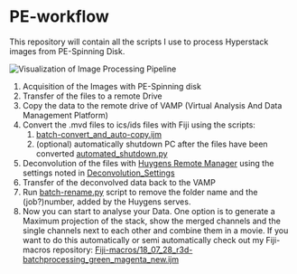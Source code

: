 # PE-workflow
This repository will contain all the scripts I use to process Hyperstack images
from PE-Spinning Disk.

![Visualization of Image Processing Pipeline][1]

1. Acquisition of the Images with PE-Spinning disk
2. Transfer of the files to a remote Drive
3. Copy the data to the remote drive of VAMP (Virtual Analysis And Data Management Platform)
4. Convert the .mvd files to ics/ids files with Fiji using the scripts:
    1. [batch-convert_and_auto-copy.ijm](../blob/master/batch-convert_and_auto-copy.ijm)
    2. (optional) automatically shutdown PC after the files have been converted [automated_shutdown.py](../blob/master/automated_shutdown.py)
5. Deconvolution of the files with [Huygens Remote Manager](https://svi.nl/FrontPage) using the settings noted in [Deconvolution_Settings](../blob/master/Deconvolution_Settings.md)
6. Transfer of the deconvolved data back to the VAMP
7. Run [batch-rename.py](../blob/master/batch-rename.py) script to remove the folder name and the (job?)number, added by the Huygens serves.  
8. Now you can start to analyse your Data. One option is to generate a Maximum projection of the stack, show the merged channels and the single channels next to each other and combine them in a movie. If you want to do this automatically or semi automatically check out my Fiji-macros repository: [Fiji-macros/18_07_28_r3d-batchprocessing_green_magenta_new.ijm](https://github.com/EtienneEs/Fiji-macros/blob/master/18_07_28_r3d-batchprocessing_green_magenta_new.ijm)

[1]: ../master/timeline_image_processing.png  
